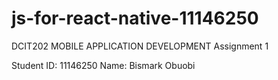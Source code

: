 # js-for-react-native-11146250
DCIT202 MOBILE APPLICATION DEVELOPMENT Assignment 1

Student ID: 11146250
Name: Bismark Obuobi

